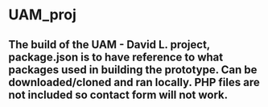 # UAM_proj
## The build of the UAM - David L. project, package.json is to have reference to what packages used in building the prototype. Can be downloaded/cloned and ran locally. PHP files are not included so contact form will not work.
